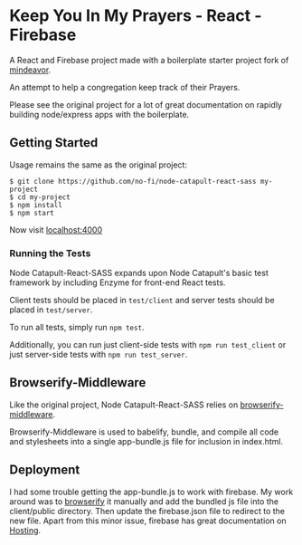 # Keep You In My Prayers - React - Firebase

A React and Firebase project made with a boilerplate starter project fork of [mindeavor](https://github.com/mindeavor).

An attempt to help a congregation keep track of their Prayers.

Please see the original project for a lot of great documentation on rapidly building node/express apps with the boilerplate.

## Getting Started

Usage remains the same as the original project:

```
$ git clone https://github.com/no-fi/node-catapult-react-sass my-project
$ cd my-project
$ npm install
$ npm start
```

Now visit [localhost:4000](http://localhost:4000/)

### Running the Tests

Node Catapult-React-SASS expands upon Node Catapult's basic test framework by including Enzyme for front-end React tests.

Client tests should be placed in `test/client` and server tests should be placed in `test/server`.

To run all tests, simply run `npm test`.

Additionally, you can run just client-side tests with `npm run test_client` or just server-side tests with `npm run test_server`.

## Browserify-Middleware

Like the original project, Node Catapult-React-SASS relies on [browserify-middleware](https://github.com/ForbesLindesay/browserify-middleware).

Browserify-Middleware is used to babelify, bundle, and compile all code and stylesheets into a single app-bundle.js file for inclusion in index.html.

## Deployment 

I had some trouble getting the app-bundle.js to work with firebase. My work around was to [browserify](http://browserify.org/) it manually and add the bundled js file into the client/public directory. Then update the firebase.json file to redirect to the new file. Apart from this minor issue, firebase has great documentation on [Hosting](https://firebase.google.com/docs/hosting/).
